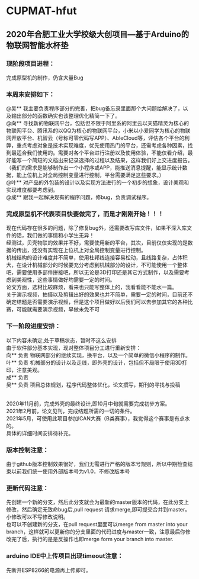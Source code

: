 # CUPMAT-hfut
## 2020年合肥工业大学校级大创项目—基于Arduino的物联网智能水杯垫
### 现阶段项目进程：
完成原型机的制作，仍含大量Bug
### 本周末安排如下：
@吴** 我主要负责程序部分的完善，把bug备忘录里面那个大问题给解决了，以及输出部分的函数确实也该整理优化精简一下了。<br/>
@向** 寻找新的物联网平台，包括但不限于阿里系的阿里云以天猫精灵为核心的物联网平台、腾讯系的以QQ为核心的物联网平台，小米以小爱同学为核心的物联网开放平台、机智云（号称可零代码写APP）、AbleCloud等，评估各个平台的利弊，重点考虑对象是技术实现难度，优先使用热门的平台，还需考虑各种因素，找到最适合我们使用的。需要对各个平台进行注册以及使用体验，不能仅看介绍，最好能写一个简短的文档出来记录选择的过程以及结果，这样我们好上交进度报告。<br/>
（我们的需求是能够制作出一个小程序或APP，能推送消息提醒，能显示统计数据，能上位机上对全局控制变量进行控制，平台需要满足这些要求。）<br/>
@叶** 对产品的外包装的设计以及实现方法进行的一个初步的想象，设计美观和实现难度都要考虑到。<br/>
@成** 跟我一起解决现有的程序问题，修bug，负责调试程序。<br/>
### 完成原型机不代表项目快要做完了，而是才刚刚开始！！！
现在代码存在很多的问题，除了修复bug外，还需要改写库文件，如果不深入库文件的话，我们做的事情和小学生无异！<br/>
经测试，贝壳物联的效果并不好，需要使用新的平台，其次，目前仅仅实现的是数据的传出，还没有实现在上位机上对全局控制变量进行控制。<br/>
机械结构的设计难度并不简单，使用杜邦线连接容易松动，且线路复杂，占体积大，在设计机械部分的时候要充分考虑到机械部分的设计，不可能使用一个整体吧，需要使用多部件拼接吧，所以无论是3D打印还是其它方式制作，以及需要考虑到美观性，这些事情做好均需要一定的时间。<br/>
论文方面，选材比较麻烦，看来也只能写整体上的，我看看能不能水一篇。<br/>
关于演示视频，拍摄以及剪辑出好的效果也并不简单，需要一定的时间，目前还不确定结题是否需要演示视频，但是这个项目做好以后我们可以去参加其它的各种比赛，可能就需要演示视频，早做未免不可<br/>
### 下一阶段进度安排：
以下内容未确定,处于草稿状态，暂时不这么安排<br/>
由于软件部分基本实现，现对整体项目分工进行重新安排：<br/>
向**  负责   物联网部分的继续实现，换平台，以及一个简单的微信小程序的制作。<br/>
叶**  负责   机械部分的设计以及走线，即外壳的设计，包括但不局限于使用3D打印，注意美观。<br/>
成**    负责   <br/>
吴**  负责   项目总体规划，程序代码整体优化，论文撰写，期刊的寻找与投稿 <br/>
<br/>

2020年11月前，完成外壳的最终设计,即10月中旬就需要完成初步方案。<br/>
2021年2月前，论文见刊，完成结题所需的一切的条件。<br/>
2021年5月，可使用此项目参加ICAN大赛（B类赛事），我觉得这个赛事是有点水的。<br/>
具体的详细时间安排待补充。<br/>
### 版本控制注意：
由于github版本控制效果很好，我们无需进行严格的版本号规则，所以中期检查结束以前我们统一使用外部版本号为v1.0，不修改版本号
### 更新代码注意：
先创建一个新的分支，然后此分支就会为最新的master版本的代码，在此分支上修改，然后确定无致命bug后,pull request 请求merge,即可提交合并到master。小修改可以不写修改说明。<br/>
也可以不创建新的分支，在pull request里面可以merge from master into your branch，这样就可以更新你的分支里面的代码进度与master一致，注意最后你修改完了后，执行的是是反操作也即merge form your branch into master.
### arduino IDE中上传项目出现timeout注意：
先断开ESP8266的电源再上传即可。
